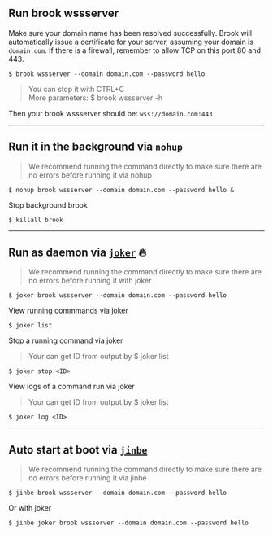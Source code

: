 ## Run brook wssserver

Make sure your domain name has been resolved successfully. Brook will automatically issue a certificate for your server, assuming your domain is `domain.com`. If there is a firewall, remember to allow TCP on this port 80 and 443.

```
$ brook wssserver --domain domain.com --password hello
```

> You can stop it with CTRL+C<br/>
> More parameters: \$ brook wssserver -h

Then your brook wssserver should be: `wss://domain.com:443`

---

## Run it in the background via `nohup`

> We recommend running the command directly to make sure there are no errors before running it via nohup

```
$ nohup brook wssserver --domain domain.com --password hello &
```

Stop background brook

```
$ killall brook
```

---

## Run as daemon via [`joker`](https://github.com/txthinking/joker) 🔥

> We recommend running the command directly to make sure there are no errors before running it with joker

```
$ joker brook wssserver --domain domain.com --password hello
```

View running commmands via joker

```
$ joker list
```

Stop a running command via joker

> Your can get ID from output by \$ joker list

```
$ joker stop <ID>
```

View logs of a command run via joker

> Your can get ID from output by \$ joker list

```
$ joker log <ID>
```

---

## Auto start at boot via [`jinbe`](https://github.com/txthinking/jinbe)

> We recommend running the command directly to make sure there are no errors before running it via jinbe

```
$ jinbe brook wssserver --domain domain.com --password hello
```

Or with joker

```
$ jinbe joker brook wssserver --domain domain.com --password hello
```
